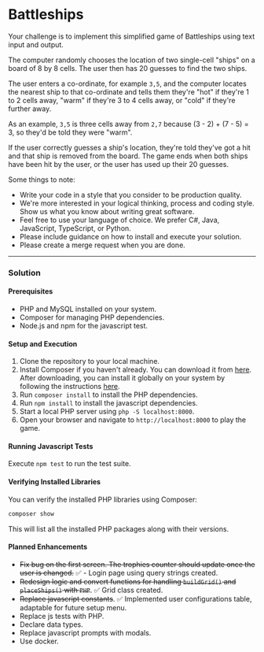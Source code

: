 # Battleships

Your challenge is to implement this simplified game of Battleships using text input and output.

The computer randomly chooses the location of two single-cell "ships" on a board of 8 by 8 cells. The user then has 20 guesses to find the two ships.

The user enters a co-ordinate, for example `3,5`, and the computer locates the nearest ship to that co-ordinate and tells them they're "hot" if they're 1 to 2 cells away, "warm" if they're 3 to 4 cells away, or "cold" if they're further away.

As an example, `3,5` is three cells away from `2,7` because (3 - 2) + (7 - 5) = 3, so they'd be told they were "warm".

If the user correctly guesses a ship's location, they're told they've got a hit and that ship is removed from the board. The game ends when both ships have been hit by the user, or the user has used up their 20 guesses.

Some things to note:

- Write your code in a style that you consider to be production quality.
- We're more interested in your logical thinking, process and coding style. Show us what you know about writing great software.
- Feel free to use your language of choice. We prefer C#, Java, JavaScript, TypeScript, or Python.
- Please include guidance on how to install and execute your solution.
- Please create a merge request when you are done.

---

### Solution

#### Prerequisites

- PHP and MySQL installed on your system.
- Composer for managing PHP dependencies.
- Node.js and npm for the javascript test.

#### Setup and Execution

1. Clone the repository to your local machine.
2. Install Composer if you haven't already. You can download it from [here](https://getcomposer.org/download/). After downloading, you can install it globally on your system by following the instructions [here](https://getcomposer.org/doc/00-intro.md#globally).
3. Run `composer install` to install the PHP dependencies.
4. Run `npm install` to install the javascript dependencies.
5. Start a local PHP server using `php -S localhost:8000`.
6. Open your browser and navigate to `http://localhost:8000` to play the game.

#### Running Javascript Tests

Execute `npm test` to run the test suite.

#### Verifying Installed Libraries

You can verify the installed PHP libraries using Composer:

```bash
composer show
```

This will list all the installed PHP packages along with their versions.

#### Planned Enhancements

- ~~Fix bug on the first screen. The trophies counter should update once the user is changed.~~ 
✅ - Login page using query strings created.
- ~~Redesign logic and convert functions for handling `buildGrid()` and `placeShips()` with `PHP`~~. 
✅ Grid class created.
- ~~Replace javascript constants~~. 
✅ Implemented user configurations table, adaptable for future setup menu.
- Replace js tests with PHP.
- Declare data types.
- Replace javascript prompts with modals.
- Use docker.
